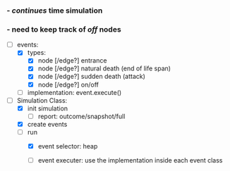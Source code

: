 ### - *continues* time simulation  
### - need to keep track of *off* nodes

- [ ] events:
  - [x] types:
    - [x] node [/edge?] entrance
    - [x] node [/edge?] natural death (end of life span)
    - [x] node [/edge?] sudden death (attack)
    - [x] node [/edge?] on/off
  - [ ] implementation: event.execute()

- [ ] Simulation Class:
  - [x] init simulation
    - [ ] report: outcome/snapshot/full
  - [x] create events
  - [ ] run
    - [x] event selector: heap
    - [ ] event executer: use the implementation inside each event class
  
